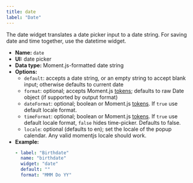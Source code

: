 ```yaml
---
title: date
label: "Date"
---
```


The date widget translates a date picker input to a date string. For saving date and time together, use the datetime widget.

- **Name:** `date`
- **UI:** date picker
- **Data type:** Moment.js-formatted date string
- **Options:**
  - `default`: accepts a date string, or an empty string to accept blank input; otherwise defaults to current date
  - `format`: optional; accepts Moment.js [tokens](https://momentjs.com/docs/#/parsing/string-format/); defaults to raw Date object (if supported by output format)
  - `dateFormat`: optional; boolean or Moment.js [tokens](https://momentjs.com/docs/#/parsing/string-format/). If `true` use default locale format.
  - `timeFormat`: optional; boolean or Moment.js [tokens](https://momentjs.com/docs/#/parsing/string-format/). If `true` use default locale format, `false` hides time-picker. Defaults to false.
  - `locale`: optional (defaults to en); set the locale of the popup calendar. Any valid momentjs locale should work.
- **Example:**
    ```yaml
    - label: "Birthdate"
      name: "birthdate"
      widget: "date"
      default: ""
      format: "MMM Do YY"
    ```
